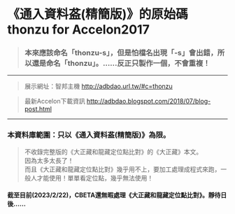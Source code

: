 # 《通入資料盋(精簡版)》的原始碼 thonzu for Accelon2017  
>### 本來應該命名「thonzu-s」，但是怕檔名出現「-s」會出錯，所以還是命名「thonzu」。……反正只製作一個，不會重複！  
---  
> 展示網址：智邦主機 http://adbdao.url.tw/#c=thonzu  
  
> 最新Accelon下載資訊 http://adbdao.blogspot.com/2018/07/blog-post.html  
---  
### 本資料庫範圍：只以《通入資料盋(精簡版)》為限。  
> 不收錄完整版的《大正藏和龍藏定位點比對》的《大正藏》本文。  
> 因為太多太長了！  
> 而且《大正藏和龍藏定位點比對》幾乎用不上，要加工處理成程式來跑，一般人才能使用！單單看定位點，幾乎無法使用！  
#### 截至目前(2023/2/22)，CBETA還無暇處理《大正藏和龍藏定位點比對》。靜待日後……  